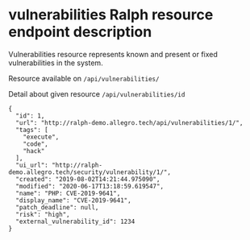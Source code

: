 # vulnerabilities Ralph resource endpoint description
Vulnerabilities resource represents known and present or fixed vulnerabilities in the system.

Resource available on `/api/vulnerabilities/`

Detail about given resource `/api/vulnerabilities/id`
```
{
  "id": 1,
  "url": "http://ralph-demo.allegro.tech/api/vulnerabilities/1/",
  "tags": [
    "execute",
    "code",
    "hack"
  ],
  "ui_url": "http://ralph-demo.allegro.tech/security/vulnerability/1/",
  "created": "2019-08-02T14:21:44.975090",
  "modified": "2020-06-17T13:18:59.619547",
  "name": "PHP: CVE-2019-9641",
  "display_name": "CVE-2019-9641",
  "patch_deadline": null,
  "risk": "high",
  "external_vulnerability_id": 1234
}

```
